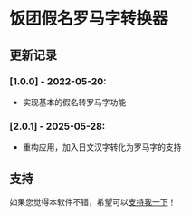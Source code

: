 ﻿# 饭团假名罗马字转换器

## 更新记录

### [1.0.0] - 2022-05-20:
* 实现基本的假名转罗马字功能

### [2.0.1] - 2025-05-28:
* 重构应用，加入日文汉字转化为罗马字的支持

## 支持

如果您觉得本软件不错，希望可以[支持我一下](https://buymeacoffee.com/kataroma)！
